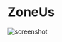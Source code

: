 # ZoneUs

![screenshot](https://user-images.githubusercontent.com/53440762/81646384-ce15ce80-9433-11ea-98ab-f1989c1e1218.PNG)
